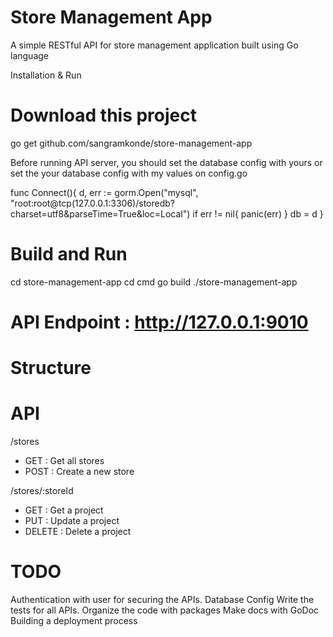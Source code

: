 
# Store Management App

A simple RESTful API for store management application built using Go language

Installation & Run
# Download this project
go get github.com/sangramkonde/store-management-app

Before running API server, you should set the database config with yours or set the your database config with my values on config.go

func Connect(){
	d, err := gorm.Open("mysql", "root:root@tcp(127.0.0.1:3306)/storedb?charset=utf8&parseTime=True&loc=Local")
	if err != nil{
		panic(err)
	}
	db = d
}

# Build and Run
cd store-management-app
cd cmd
go build
./store-management-app

# API Endpoint : http://127.0.0.1:9010

# Structure


# API
/stores
* GET : Get all stores
* POST : Create a new store

/stores/:storeId
* GET : Get a project
* PUT : Update a project
* DELETE : Delete a project


# TODO

 Authentication with user for securing the APIs.
 Database Config
 Write the tests for all APIs.
 Organize the code with packages
 Make docs with GoDoc
 Building a deployment process
